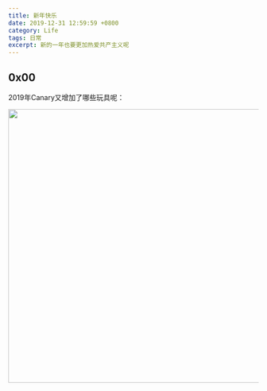 ```yaml
---
title: 新年快乐 
date: 2019-12-31 12:59:59 +0800
category: Life
tags: 日常
excerpt: 新的一年也要更加热爱共产主义呢
---
```


## 0x00

2019年Canary又增加了哪些玩具呢：



<img src="https://5sqwug.sn.files.1drv.com/y4md4lvCzO8lCbPPz39dlVMeU8gLHVUTcr1a5vTSabiXUB7HDPmLMwUZvkkqaC3b34qcaSagHPeNUTQkT3KeZGdXUMlO55ScHEHsui2hNeLmfcwfy6WzCHv1YxLJTvfL74ANONj5GdUOZsTaeWvFNqD58HngMEh5xYfmWfKo5F_pF2mMQ_PVBvBnac9274YUw7b9AlvXbPtCzsNQTlW1HW32w?width=660&height=551&cropmode=none" width="660" height="551" />



